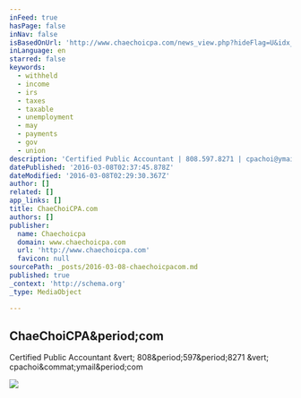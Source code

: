 ```yaml
---
inFeed: true
hasPage: false
inNav: false
isBasedOnUrl: 'http://www.chaechoicpa.com/news_view.php?hideFlag=U&idx_no=41'
inLanguage: en
starred: false
keywords:
  - withheld
  - income
  - irs
  - taxes
  - taxable
  - unemployment
  - may
  - payments
  - gov
  - union
description: 'Certified Public Accountant | 808.597.8271 | cpachoi@ymail.com'
datePublished: '2016-03-08T02:37:45.878Z'
dateModified: '2016-03-08T02:29:30.367Z'
author: []
related: []
app_links: []
title: ChaeChoiCPA.com
authors: []
publisher:
  name: Chaechoicpa
  domain: www.chaechoicpa.com
  url: 'http://www.chaechoicpa.com'
  favicon: null
sourcePath: _posts/2016-03-08-chaechoicpacom.md
published: true
_context: 'http://schema.org'
_type: MediaObject

---
```

<article style=""><h1>ChaeChoiCPA&amp;period;com</h1><p>Certified Public Accountant &amp;vert; 808&amp;period;597&amp;period;8271 &amp;vert; cpachoi&amp;commat;ymail&amp;period;com</p><img src="http://www.chaechoicpa.com/img/top_logo.jpg" /></article>